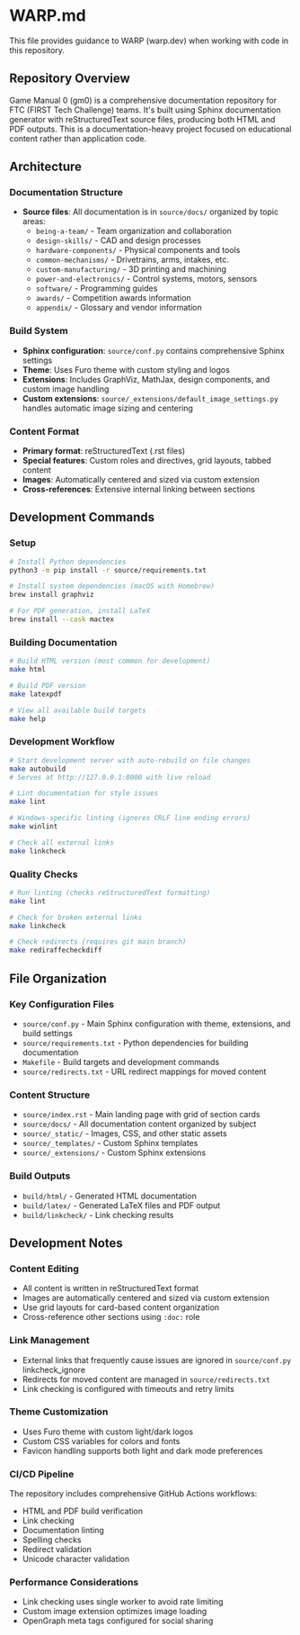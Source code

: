# WARP.md

This file provides guidance to WARP (warp.dev) when working with code in this repository.

## Repository Overview

Game Manual 0 (gm0) is a comprehensive documentation repository for FTC (FIRST Tech Challenge) teams. It's built using Sphinx documentation generator with reStructuredText source files, producing both HTML and PDF outputs. This is a documentation-heavy project focused on educational content rather than application code.

## Architecture

### Documentation Structure
- **Source files**: All documentation is in `source/docs/` organized by topic areas:
  - `being-a-team/` - Team organization and collaboration
  - `design-skills/` - CAD and design processes  
  - `hardware-components/` - Physical components and tools
  - `common-mechanisms/` - Drivetrains, arms, intakes, etc.
  - `custom-manufacturing/` - 3D printing and machining
  - `power-and-electronics/` - Control systems, motors, sensors
  - `software/` - Programming guides
  - `awards/` - Competition awards information
  - `appendix/` - Glossary and vendor information

### Build System
- **Sphinx configuration**: `source/conf.py` contains comprehensive Sphinx settings
- **Theme**: Uses Furo theme with custom styling and logos
- **Extensions**: Includes GraphViz, MathJax, design components, and custom image handling
- **Custom extensions**: `source/_extensions/default_image_settings.py` handles automatic image sizing and centering

### Content Format
- **Primary format**: reStructuredText (.rst files)
- **Special features**: Custom roles and directives, grid layouts, tabbed content
- **Images**: Automatically centered and sized via custom extension
- **Cross-references**: Extensive internal linking between sections

## Development Commands

### Setup
```bash
# Install Python dependencies
python3 -m pip install -r source/requirements.txt

# Install system dependencies (macOS with Homebrew)
brew install graphviz

# For PDF generation, install LaTeX
brew install --cask mactex
```

### Building Documentation
```bash
# Build HTML version (most common for development)
make html

# Build PDF version
make latexpdf

# View all available build targets
make help
```

### Development Workflow
```bash
# Start development server with auto-rebuild on file changes
make autobuild
# Serves at http://127.0.0.1:8000 with live reload

# Lint documentation for style issues
make lint

# Windows-specific linting (ignores CRLF line ending errors)
make winlint

# Check all external links
make linkcheck
```

### Quality Checks
```bash
# Run linting (checks reStructuredText formatting)
make lint

# Check for broken external links
make linkcheck

# Check redirects (requires git main branch)
make rediraffecheckdiff
```

## File Organization

### Key Configuration Files
- `source/conf.py` - Main Sphinx configuration with theme, extensions, and build settings
- `source/requirements.txt` - Python dependencies for building documentation
- `Makefile` - Build targets and development commands
- `source/redirects.txt` - URL redirect mappings for moved content

### Content Structure
- `source/index.rst` - Main landing page with grid of section cards
- `source/docs/` - All documentation content organized by subject
- `source/_static/` - Images, CSS, and other static assets
- `source/_templates/` - Custom Sphinx templates
- `source/_extensions/` - Custom Sphinx extensions

### Build Outputs
- `build/html/` - Generated HTML documentation
- `build/latex/` - Generated LaTeX files and PDF output
- `build/linkcheck/` - Link checking results

## Development Notes

### Content Editing
- All content is written in reStructuredText format
- Images are automatically centered and sized via custom extension
- Use grid layouts for card-based content organization
- Cross-reference other sections using `:doc:` role

### Link Management
- External links that frequently cause issues are ignored in `source/conf.py` linkcheck_ignore
- Redirects for moved content are managed in `source/redirects.txt`
- Link checking is configured with timeouts and retry limits

### Theme Customization
- Uses Furo theme with custom light/dark logos
- Custom CSS variables for colors and fonts
- Favicon handling supports both light and dark mode preferences

### CI/CD Pipeline
The repository includes comprehensive GitHub Actions workflows:
- HTML and PDF build verification
- Link checking
- Documentation linting
- Spelling checks
- Redirect validation
- Unicode character validation

### Performance Considerations
- Link checking uses single worker to avoid rate limiting
- Custom image extension optimizes image loading
- OpenGraph meta tags configured for social sharing

